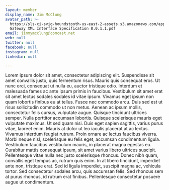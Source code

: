 ```yaml
---
layout: member
display_name: Jim McClung
avatar_path: >-
  https://sls-ci-svig-houndstooth-us-east-2-assets.s3.amazonaws.com/application/pdf/Orbital
  Gateway XML Interface Specification 8.0.1.1.pdf
email: jimmymcclung@comcast.net
web: null
twitter: null
facebook: null
instagram: null
linkedin: null

---
```









<p>Lorem ipsum dolor sit amet, consectetur adipiscing elit. Suspendisse sit amet convallis justo, quis fermentum risus. Mauris quis consequat eros. Ut nunc orci, consequat ut nulla eu, auctor tristique odio. Interdum et malesuada fames ac ante ipsum primis in faucibus. Vestibulum sit amet erat sit amet lectus sodales sodales id vitae ipsum. Vivamus eget ipsum non quam lobortis finibus eu at tellus. Fusce nec commodo arcu. Duis sed est ut risus sollicitudin commodo ut non metus. Aenean ac ipsum mollis, consectetur felis cursus, vulputate augue. Quisque tincidunt ultrices semper. Nulla porttitor accumsan lobortis. Quisque scelerisque mauris eget vulputate maximus. Ut sed quam nisi. Duis eget sapien sagittis, varius purus vitae, laoreet enim. Mauris at dolor ut leo iaculis placerat at ac lectus. Vivamus interdum feugiat rutrum. Proin ornare ac lectus faucibus viverra. Morbi neque nisl, scelerisque eu felis eget, accumsan condimentum ligula. Vestibulum faucibus vestibulum mauris, in placerat magna egestas eu. Curabitur mattis consequat ipsum, sit amet varius libero ultrices suscipit. Pellentesque vitae nulla nec justo scelerisque rhoncus. Donec nibh quam, convallis eget tempus ac, rutrum quis enim. In at libero tincidunt, imperdiet ante non, tristique erat. Sed id ligula imperdiet, suscipit magna ac, vehicula tortor. Sed consectetur sodales arcu, quis accumsan felis. Sed rhoncus sem at purus rhoncus, id rutrum erat finibus. Pellentesque consectetur posuere augue ut condimentum.</p>








